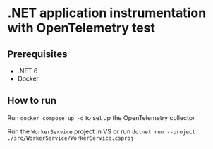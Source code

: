 # .NET application instrumentation with OpenTelemetry test

## Prerequisites
* .NET 6
* Docker

## How to run
 Run ```docker compose up -d``` to set up the OpenTelemetry collector

 Run the ```WorkerService``` project in VS or run ```dotnet run --project ./src/WorkerService/WorkerService.csproj```
